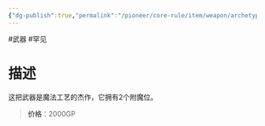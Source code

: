 ```yaml
---
{"dg-publish":true,"permalink":"/pioneer/core-rule/item/weapon/archetype/b-2/"}
---
```


#武器 #罕见
# 描述
这把武器是魔法工艺的杰作，它拥有2个附魔位。

>**价格**：2000GP